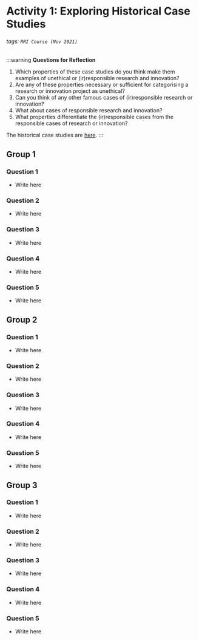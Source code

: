 # Activity 1: Exploring Historical Case Studies
###### tags: `RRI Course (Nov 2021)`

:::warning
**Questions for Reflection**

1. Which properties of these case studies do you think make them examples of unethical or (ir)responsible research and innovation?
2. Are any of these properties necessary or sufficient for categorising a research or innovation project as unethical?
3. Can you think of any other famous cases of (ir)responsible research or innovation?
4. What about cases of responsible research and innovation?
5. What properties differentiate the (ir)responsible cases from the responsible cases of research or innovation?

The historical case studies are [here](https://turing-commons.netlify.app/rri/chapter2/history.html).
:::

## Group 1

### Question 1

- Write here

### Question 2

- Write here

### Question 3

- Write here

### Question 4

- Write here

### Question 5

- Write here

## Group 2

### Question 1

- Write here

### Question 2

- Write here

### Question 3

- Write here

### Question 4

- Write here

### Question 5

- Write here

## Group 3

### Question 1

- Write here

### Question 2

- Write here

### Question 3

- Write here

### Question 4

- Write here

### Question 5

- Write here
